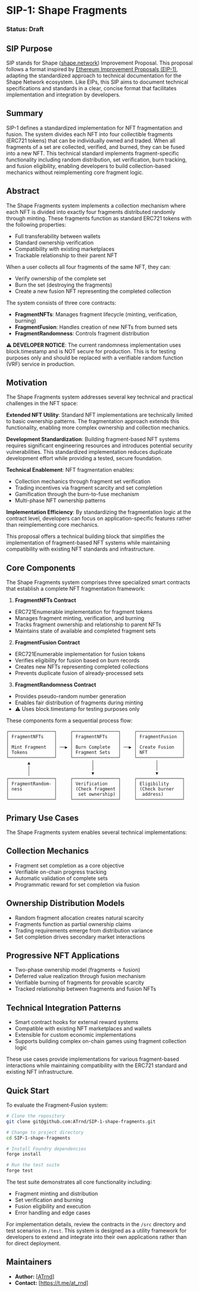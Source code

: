 # SIP-1: Shape Fragments

### Status: Draft

## SIP Purpose
SIP stands for Shape ([shape.network](https://shape.network/)) Improvement Proposal.
This proposal follows a format inspired by [Ethereum Improvement Proposals (EIP-1)](https://eips.ethereum.org/EIPS/eip-1), adapting the standardized approach to technical documentation for the Shape Network ecosystem. Like EIPs, this SIP aims to document technical specifications and standards in a clear, concise format that facilitates implementation and integration by developers.

## Summary
SIP-1 defines a standardized implementation for NFT fragmentation and fusion. The system divides each NFT into four collectible fragments (ERC721 tokens) that can be individually owned and traded. When all fragments of a set are collected, verified, and burned, they can be fused into a new NFT. This technical standard implements fragment-specific functionality including random distribution, set verification, burn tracking, and fusion eligibility, enabling developers to build collection-based mechanics without reimplementing core fragment logic.

## Abstract
The Shape Fragments system implements a collection mechanism where each NFT is divided into exactly four fragments distributed randomly through minting. These fragments function as standard ERC721 tokens with the following properties:

- Full transferability between wallets
- Standard ownership verification
- Compatibility with existing marketplaces
- Trackable relationship to their parent NFT

When a user collects all four fragments of the same NFT, they can:

- Verify ownership of the complete set
- Burn the set (destroying the fragments)
- Create a new fusion NFT representing the completed collection

The system consists of three core contracts:

- **FragmentNFTs**: Manages fragment lifecycle (minting, verification, burning)
- **FragmentFusion**: Handles creation of new NFTs from burned sets
- **FragmentRandomness**: Controls fragment distribution

⚠️ **DEVELOPER NOTICE**: The current randomness implementation uses block.timestamp and is NOT secure for production. This is for testing purposes only and should be replaced with a verifiable random function (VRF) service in production.

## Motivation
The Shape Fragments system addresses several key technical and practical challenges in the NFT space:

**Extended NFT Utility**: Standard NFT implementations are technically limited to basic ownership patterns. The fragmentation approach extends this functionality, enabling more complex ownership and collection mechanics.

**Development Standardization**: Building fragment-based NFT systems requires significant engineering resources and introduces potential security vulnerabilities. This standardized implementation reduces duplicate development effort while providing a tested, secure foundation.

**Technical Enablement**: NFT fragmentation enables:
- Collection mechanics through fragment set verification
- Trading incentives via fragment scarcity and set completion
- Gamification through the burn-to-fuse mechanism
- Multi-phase NFT ownership patterns

**Implementation Efficiency**: By standardizing the fragmentation logic at the contract level, developers can focus on application-specific features rather than reimplementing core mechanics.

This proposal offers a technical building block that simplifies the implementation of fragment-based NFT systems while maintaining compatibility with existing NFT standards and infrastructure.

## Core Components
The Shape Fragments system comprises three specialized smart contracts that establish a complete NFT fragmentation framework:

1. **FragmentNFTs Contract**

- ERC721Enumerable implementation for fragment tokens
- Manages fragment minting, verification, and burning
- Tracks fragment ownership and relationship to parent NFTs
- Maintains state of available and completed fragment sets


2. **FragmentFusion Contract**

- ERC721Enumerable implementation for fusion tokens
- Verifies eligibility for fusion based on burn records
- Creates new NFTs representing completed collections
- Prevents duplicate fusion of already-processed sets


3. **FragmentRandomness Contract**

- Provides pseudo-random number generation
- Enables fair distribution of fragments during minting
- ⚠️ Uses block.timestamp for testing purposes only

These components form a sequential process flow:

```
┌─────────────────┐     ┌─────────────────┐     ┌─────────────────┐
│ FragmentNFTs    │     │ FragmentNFTs    │     │ FragmentFusion  │
│                 │     │                 │     │                 │
│ Mint Fragment   │ ──▶ │ Burn Complete   │ ──▶ │ Create Fusion   │
│ Tokens          │     │ Fragment Sets   │     │ NFT             │
└─────────────────┘     └─────────────────┘     └─────────────────┘
        ▲                       │                       │
        │                       │                       │
        │                       ▼                       ▼
┌─────────────────┐     ┌─────────────────┐     ┌─────────────────┐
│ FragmentRandom- │     │ Verification    │     │ Eligibility     │
│ ness            │     │ (Check fragment │     │ (Check burner   │
│                 │     │  set ownership) │     │  address)       │
└─────────────────┘     └─────────────────┘     └─────────────────┘
```

## Primary Use Cases
The Shape Fragments system enables several technical implementations:

## Collection Mechanics

- Fragment set completion as a core objective
- Verifiable on-chain progress tracking
- Automatic validation of complete sets
- Programmatic reward for set completion via fusion

## Ownership Distribution Models

- Random fragment allocation creates natural scarcity
- Fragments function as partial ownership claims
- Trading requirements emerge from distribution variance
- Set completion drives secondary market interactions

## Progressive NFT Applications

- Two-phase ownership model (fragments → fusion)
- Deferred value realization through fusion mechanism
- Verifiable burning of fragments for provable scarcity
- Tracked relationship between fragments and fusion NFTs

## Technical Integration Patterns

- Smart contract hooks for external reward systems
- Compatible with existing NFT marketplaces and wallets
- Extensible for custom economic implementations
- Supports building complex on-chain games using fragment collection logic

These use cases provide implementations for various fragment-based interactions while maintaining compatibility with the ERC721 standard and existing NFT infrastructure.

## Quick Start
To evaluate the Fragment-Fusion system:
```bash
# Clone the repository
git clone git@github.com:ATrnd/SIP-1-shape-fragments.git

# Change to project directory
cd SIP-1-shape-fragments

# Install Foundry dependencies
forge install

# Run the test suite
forge test
```

The test suite demonstrates all core functionality including:
- Fragment minting and distribution
- Set verification and burning
- Fusion eligibility and execution
- Error handling and edge cases

For implementation details, review the contracts in the `/src` directory and test scenarios in `/test`.
This system is designed as a utility framework for developers to extend and integrate into their own applications rather than for direct deployment.

## Maintainers

- **Author:** [[ATrnd](https://github.com/ATrnd/)]
- **Contact:** [https://t.me/at_rnd]
